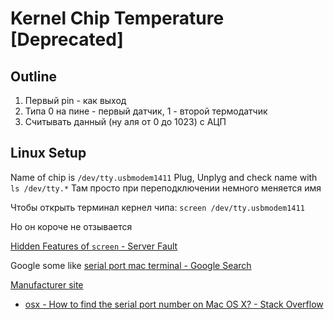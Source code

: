 ﻿# Kernel Chip Temperature [Deprecated]

## Outline
1. Первый pin - как выход
2. Типа 0 на пине - первый датчик, 1 - второй термодатчик
2. Считывать данный (ну аля от 0 до 1023) с АЦП

## Linux Setup

Name of chip is `/dev/tty.usbmodem1411` Plug, Unplyg and check name with `ls /dev/tty.*` Там просто при переподключении немного меняется имя

Чтобы открыть терминал кернел чипа:
`screen /dev/tty.usbmodem1411`

Но он короче не отзывается

[Hidden Features of `screen` - Server Fault](http://serverfault.com/questions/81544/hidden-features-of-screen/81548#81548)


Google some like [serial port mac terminal - Google Search](https://www.google.ru/search?q=serial+port+mac+terminal&oq=serial+port+mac&aqs=chrome.1.69i57j0l5.7968j0j7&sourceid=chrome&ie=UTF-8)

[Manufacturer site](http://www.kernelchip.ru/Ke-USB24A.php)


- [osx - How to find the serial port number on Mac OS X? - Stack Overflow](http://stackoverflow.com/questions/12254378/how-to-find-the-serial-port-number-on-mac-os-x)